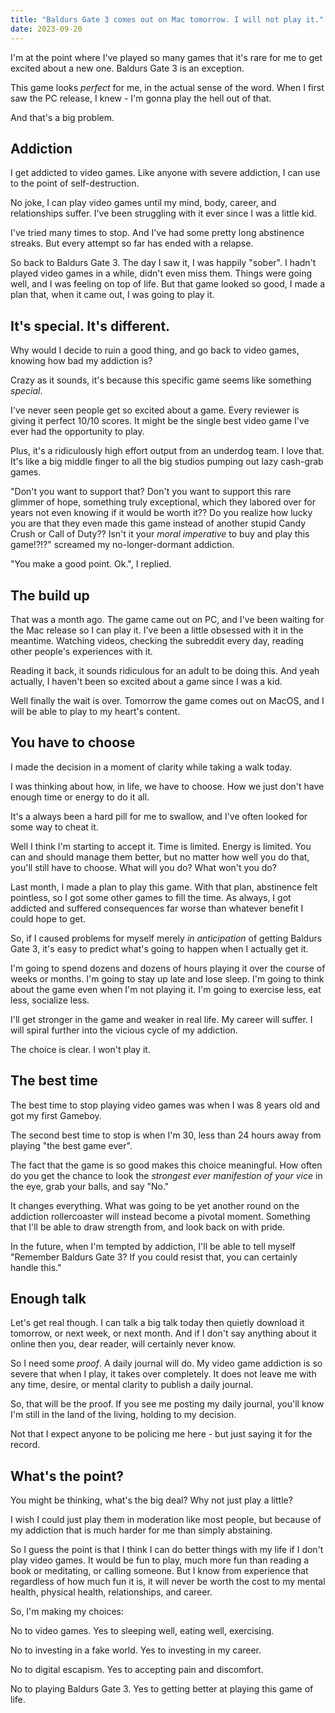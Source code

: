```yaml
---
title: "Baldurs Gate 3 comes out on Mac tomorrow. I will not play it."
date: 2023-09-20
---
```


I'm at the point where I've played so many games that it's rare for me to get excited about a new one. Baldurs Gate 3 is an exception.

This game looks *perfect* for me, in the actual sense of the word. When I first saw the PC release, I knew - I'm gonna play the hell out of that.

And that's a big problem.

## Addiction

I get addicted to video games. Like anyone with severe addiction, I can use to the point of self-destruction. 

No joke, I can play video games until my mind, body, career, and relationships suffer. I've been struggling with it ever since I was a little kid. 

I've tried many times to stop. And I've had some pretty long abstinence streaks. But every attempt so far has ended with a relapse.

So back to Baldurs Gate 3. The day I saw it, I was happily "sober". I hadn't played video games in a while, didn't even miss them. Things were going well, and I was feeling on top of life. But that game looked so good, I made a plan that, when it came out, I was going to play it.

## It's special. It's different.

Why would I decide to ruin a good thing, and go back to video games, knowing how bad my addiction is? 

Crazy as it sounds, it's because this specific game seems like something *special*. 

I've never seen people get so excited about a game. Every reviewer is giving it perfect 10/10 scores. It might be the single best video game I've ever had the opportunity to play. 

Plus, it's a ridiculously high effort output from an underdog team. I love that. It's like a big middle finger to all the big studios pumping out lazy cash-grab games. 

"Don't you want to support that? Don't you want to support this rare glimmer of hope, something truly exceptional, which they labored over for years not even knowing if it would be worth it?? Do you realize how lucky you are that they even made this game instead of another stupid Candy Crush or Call of Duty?? Isn't it your *moral imperative* to buy and play this game!?!?" screamed my no-longer-dormant addiction.

"You make a good point. Ok.", I replied.

## The build up

That was a month ago. The game came out on PC, and I've been waiting for the Mac release so I can play it. I've been a little obsessed with it in the meantime. Watching videos, checking the subreddit every day, reading other people's experiences with it. 

Reading it back, it sounds ridiculous for an adult to be doing this. And yeah actually, I haven't been so excited about a game since I was a kid.

Well finally the wait is over. Tomorrow the game comes out on MacOS, and I will be able to play to my heart's content.

## You have to choose

I made the decision in a moment of clarity while taking a walk today.

I was thinking about how, in life, we have to choose. How we just don't have enough time or energy to do it all.

It's a always been a hard pill for me to swallow, and I've often looked for some way to cheat it.

Well I think I'm starting to accept it. Time is limited. Energy is limited. You can and should manage them better, but no matter how well you do that, you'll still have to choose. What will you do? What won't you do?

Last month, I made a plan to play this game. With that plan, abstinence felt pointless, so I got some other games to fill the time. As always, I got addicted and suffered consequences far worse than whatever benefit I could hope to get.

So, if I caused problems for myself merely *in anticipation* of getting Baldurs Gate 3, it's easy to predict what's going to happen when I actually get it.

I'm going to spend dozens and dozens of hours playing it over the course of weeks or months. I'm going to stay up late and lose sleep. I'm going to think about the game even when I'm not playing it. I'm going to exercise less, eat less, socialize less.

I'll get stronger in the game and weaker in real life. My career will suffer. I will spiral further into the vicious cycle of my addiction.

The choice is clear. I won't play it.

## The best time

The best time to stop playing video games was when I was 8 years old and got my first Gameboy.

The second best time to stop is when I'm 30, less than 24 hours away from playing "the best game ever".

The fact that the game is so good makes this choice meaningful. How often do you get the chance to look the *strongest ever manifestion of your vice* in the eye, grab your balls, and say "No."

It changes everything. What was going to be yet another round on the addiction rollercoaster will instead become a pivotal moment. Something that I'll be able to draw strength from, and look back on with pride.

In the future, when I'm tempted by addiction, I'll be able to tell myself "Remember Baldurs Gate 3? If you could resist that, you can certainly handle this."

## Enough talk

Let's get real though. I can talk a big talk today then quietly download it tomorrow, or next week, or next month. And if I don't say anything about it online then you, dear reader, will certainly never know.

So I need some *proof*. A daily journal will do. My video game addiction is so severe that when I play, it takes over completely. It does not leave me with any time, desire, or mental clarity to publish a daily journal.

So, that will be the proof. If you see me posting my daily journal, you'll know I'm still in the land of the living, holding to my decision.

Not that I expect anyone to be policing me here - but just saying it for the record.

## What's the point?

You might be thinking, what's the big deal? Why not just play a little? 

I wish I could just play them in moderation like most people, but because of my addiction that is much harder for me than simply abstaining. 

So I guess the point is that I think I can do better things with my life if I don't play video games. It would be fun to play, much more fun than reading a book or meditating, or calling someone. But I know from experience that regardless of how much fun it is, it will never be worth the cost to my mental health, physical health, relationships, and career.

So, I'm making my choices: 

No to video games. Yes to sleeping well, eating well, exercising. 

No to investing in a fake world. Yes to investing in my career.

No to digital escapism. Yes to accepting pain and discomfort.

No to playing Baldurs Gate 3. Yes to getting better at playing this game of life.
